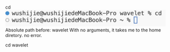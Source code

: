 cd
![Image](WeChat3cddaaf6087aac6d8d492887f829cba8.png)
Absolute path before: wavelet
With no arguments, it takes me to the home diretory.
no error.

cd wavelet
